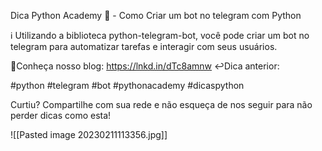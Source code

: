 
Dica Python Academy 🐍 - Como Criar um bot no telegram com Python

ℹ️ Utilizando a biblioteca python-telegram-bot, você pode criar um bot 
no telegram para automatizar tarefas e interagir com seus usuários.


🚀Conheça nosso blog: https://lnkd.in/dTc8amnw
↩️Dica anterior:

#python #telegram #bot #pythonacademy #dicaspython

Curtiu? Compartilhe com sua rede e não esqueça de nos seguir para não perder dicas como esta!

![[Pasted image 20230211113356.jpg]]